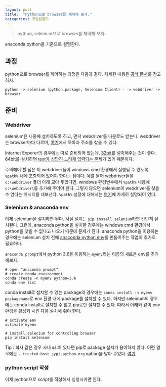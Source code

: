 ```yaml
---
layout: post
title:  "Python으로 browser를 제어해 보자."
categories: 코딩삽질기
---
```


> python, selenium으로 browser를 제어해 보자. 

anaconda python을 기준으로 설명한다. 

## 과정

python으로 browser를 제어하는 과정은 다음과 같다. 자세한 내용은 [공식 문서](http://selenium-python.readthedocs.io/installation.html#drivers)를 참고하자.

```
python -> selenium (python package, Selenium Client) - -> webdriver -> browser
```

## 준비

### Webdriver

selenium은 나중에 설치하도록 하고, 먼저 webdriver를 다운로드 받는다. webdriver는 browser마다 다르며, [여기](http://selenium-python.readthedocs.io/installation.html#drivers)에서 목록과 주소를 찾을 수 있다. 

Internet Exporer의 경우에는 따로 준비되어 있는데, [32bit](https://goo.gl/rjZrvz)를 설치해주는 것이 좋다. 64bit를 설치하면 [text가 상당히 느리게 입력되는 문제](https://goo.gl/9xQcnE)가 있기 때문이다. 

주의해야 할 점은 이 webdriver들이 windows cmd 환경에서 실행될 수 있도록 `%path%` 내에 포함되어 있어야 한다는 점이다. 예를 들어 webdriver들을 `c:\webdriver` 폴더 아래 모아 두었다면, windows 환경변수에서 `%path%` 내용에 `c:\webdriver\`를 추가해 주어야 한다. 그렇지 않으면 selenium이 webdriver를 찾을 수 없다는 메시지를 내보낸다. `%path%` 설정에 대해서는 [여기](http://cezacx2.tistory.com/1173)에 자세히 설명되어 있다. 

### Selenium & anaconda env

이제 selenium을 설치하면 된다. 사실 설치는 `pip install selenium`하면 간단히 설치된다. 그런데, anaconda python을 설치한 경우에는 windows cmd 환경에서 python을 찾을 수 없다고 나오기 때문에 문제가 된다. anaconda python을 이용하는 경우에는 selenium 설치 전에 [anaconda python env](https://conda.io/docs/user-guide/tasks/manage-environments.html)를 만들어주는 작업이 추가로 필요하다. 

`anaconda prompt`에서 python 3.6을 이용하는 `myenv`라는 이름의 새로운 env를 추가해보자. 

```
# open "anaconda prompt"
# create conda environment
conda create -n myenv python=3.6
conda env list
```

conda install로 설치할 수 있는 package의 경우에는 `conda install -n myenv packagename`로 env 환경 내에 package를 설치할 수 있다. 하지만 selenium의 경우에는 conda install로 설치할 수 없고 pip로만 설치할 수 있다. 따라서 아래와 같이 env 환경을 활성화 시킨 다음 설치해 줘야 한다. 

```
# activate env
activate myenv

# install selenium for controling browser
pip install selenium
```

Tip : 회사 같은 경우 사내 ssl이 있다면 pip로 package 설치가 용이하지 않다. 이런 경우에는 `--trusted-host pypi.python.org` option을 달아 주었다. [여기](참조)

### python script 작성

이제 python으로 script를 작성해서 실행시키면 된다. 